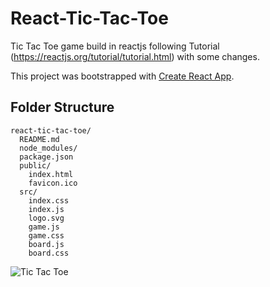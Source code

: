 # React-Tic-Tac-Toe

Tic Tac Toe game build in reactjs following Tutorial (https://reactjs.org/tutorial/tutorial.html) with some changes.

This project was bootstrapped with [Create React App](https://github.com/facebookincubator/create-react-app).


## Folder Structure

```
react-tic-tac-toe/
  README.md
  node_modules/
  package.json
  public/
    index.html
    favicon.ico
  src/
    index.css
    index.js
    logo.svg
	game.js
	game.css
	board.js
	board.css
```


![Tic Tac Toe](https://user-images.githubusercontent.com/19500703/42754807-5afe2a22-890f-11e8-9a69-f0a8cad7a709.png)
